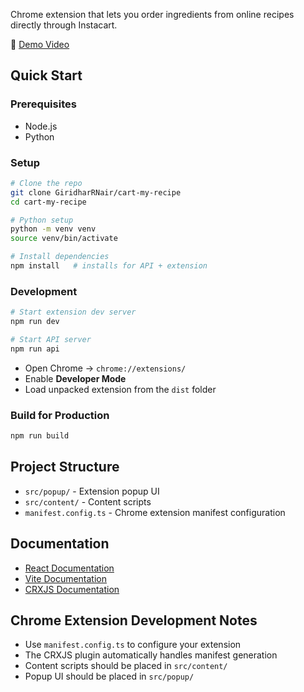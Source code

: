 
Chrome extension that lets you order ingredients from online recipes directly through Instacart.

🎥 [Demo Video](https://www.youtube.com/watch?v=CmE-I-yH8jo)

## Quick Start

### Prerequisites

* Node.js
* Python

### Setup

```bash
# Clone the repo
git clone GiridharRNair/cart-my-recipe
cd cart-my-recipe

# Python setup
python -m venv venv
source venv/bin/activate

# Install dependencies
npm install   # installs for API + extension
```

### Development

```bash
# Start extension dev server
npm run dev

# Start API server
npm run api
```

* Open Chrome → `chrome://extensions/`
* Enable **Developer Mode**
* Load unpacked extension from the `dist` folder

### Build for Production

```bash
npm run build
```

## Project Structure

- `src/popup/` - Extension popup UI
- `src/content/` - Content scripts
- `manifest.config.ts` - Chrome extension manifest configuration

## Documentation

- [React Documentation](https://reactjs.org/)
- [Vite Documentation](https://vitejs.dev/)
- [CRXJS Documentation](https://crxjs.dev/vite-plugin)

## Chrome Extension Development Notes

- Use `manifest.config.ts` to configure your extension
- The CRXJS plugin automatically handles manifest generation
- Content scripts should be placed in `src/content/`
- Popup UI should be placed in `src/popup/`
